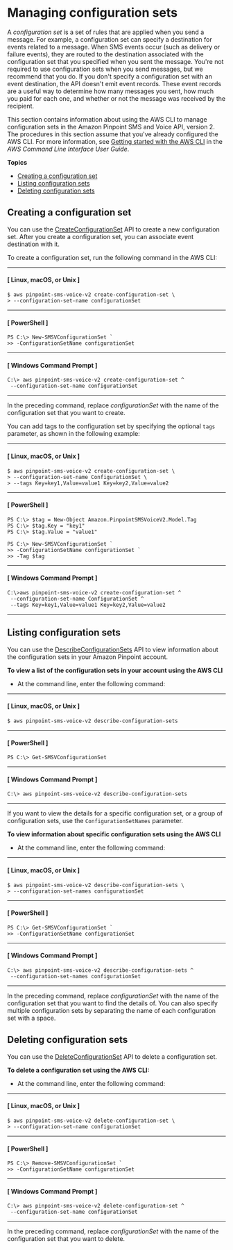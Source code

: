 # Managing configuration sets<a name="sms-voice-v2-configuration-sets"></a>

A *configuration set* is a set of rules that are applied when you send a message\. For example, a configuration set can specify a destination for events related to a message\. When SMS events occur \(such as delivery or failure events\), they are routed to the destination associated with the configuration set that you specified when you sent the message\. You're not required to use configuration sets when you send messages, but we recommend that you do\. If you don't specify a configuration set with an event destination, the API doesn't emit event records\. These event records are a useful way to determine how many messages you sent, how much you paid for each one, and whether or not the message was received by the recipient\.

This section contains information about using the AWS CLI to manage configuration sets in the Amazon Pinpoint SMS and Voice API, version 2\. The procedures in this section assume that you've already configured the AWS CLI\. For more information, see [Getting started with the AWS CLI](https://docs.aws.amazon.com/cli/latest/userguide/cli-chap-getting-started.html) in the *AWS Command Line Interface User Guide*\.

**Topics**
+ [Creating a configuration set](#sms-voice-v2-configuration-sets-creating)
+ [Listing configuration sets](#sms-voice-v2-configuration-sets-describe)
+ [Deleting configuration sets](#sms-voice-v2-configuration-sets-deleting)

## Creating a configuration set<a name="sms-voice-v2-configuration-sets-creating"></a>

You can use the [CreateConfigurationSet](https://docs.aws.amazon.com/pinpoint/latest/apireference_smsvoicev2/API_CreateConfigurationSet.html) API to create a new configuration set\. After you create a configuration set, you can associate event destination with it\.

To create a configuration set, run the following command in the AWS CLI:

------
#### [ Linux, macOS, or Unix ]

```
$ aws pinpoint-sms-voice-v2 create-configuration-set \
> --configuration-set-name configurationSet
```

------
#### [ PowerShell ]

```
PS C:\> New-SMSVConfigurationSet `
>> -ConfigurationSetName configurationSet
```

------
#### [ Windows Command Prompt ]

```
C:\> aws pinpoint-sms-voice-v2 create-configuration-set ^
 --configuration-set-name configurationSet
```

------

In the preceding command, replace *configurationSet* with the name of the configuration set that you want to create\.

You can add tags to the configuration set by specifying the optional `tags` parameter, as shown in the following example:

------
#### [ Linux, macOS, or Unix ]

```
$ aws pinpoint-sms-voice-v2 create-configuration-set \
> --configuration-set-name ConfigurationSet \
> --tags Key=key1,Value=value1 Key=key2,Value=value2
```

------
#### [ PowerShell ]

```
PS C:\> $tag = New-Object Amazon.PinpointSMSVoiceV2.Model.Tag
PS C:\> $tag.Key = "key1"
PS C:\> $tag.Value = "value1"
                        
PS C:\> New-SMSVConfigurationSet `
>> -ConfigurationSetName configurationSet `
>> -Tag $tag
```

------
#### [ Windows Command Prompt ]

```
C:\>aws pinpoint-sms-voice-v2 create-configuration-set ^
 --configuration-set-name ConfigurationSet ^
 --tags Key=key1,Value=value1 Key=key2,Value=value2
```

------

## Listing configuration sets<a name="sms-voice-v2-configuration-sets-describe"></a>

You can use the [DescribeConfigurationSets](https://docs.aws.amazon.com/pinpoint/latest/apireference_smsvoicev2/API_DescribeConfigurationSets.html) API to view information about the configuration sets in your Amazon Pinpoint account\.

**To view a list of the configuration sets in your account using the AWS CLI**
+ At the command line, enter the following command:

------
#### [ Linux, macOS, or Unix ]

  ```
  $ aws pinpoint-sms-voice-v2 describe-configuration-sets
  ```

------
#### [ PowerShell ]

  ```
  PS C:\> Get-SMSVConfigurationSet
  ```

------
#### [ Windows Command Prompt ]

  ```
  C:\> aws pinpoint-sms-voice-v2 describe-configuration-sets
  ```

------

If you want to view the details for a specific configuration set, or a group of configuration sets, use the `ConfigurationSetNames` parameter\.

**To view information about specific configuration sets using the AWS CLI**
+ At the command line, enter the following command:

------
#### [ Linux, macOS, or Unix ]

  ```
  $ aws pinpoint-sms-voice-v2 describe-configuration-sets \ 
  > --configuration-set-names configurationSet
  ```

------
#### [ PowerShell ]

  ```
  PS C:\> Get-SMSVConfigurationSet `
  >> -ConfigurationSetName configurationSet
  ```

------
#### [ Windows Command Prompt ]

  ```
  C:\> aws pinpoint-sms-voice-v2 describe-configuration-sets ^ 
   --configuration-set-names configurationSet
  ```

------

In the preceding command, replace *configurationSet* with the name of the configuration set that you want to find the details of\. You can also specify multiple configuration sets by separating the name of each configuration set with a space\.

## Deleting configuration sets<a name="sms-voice-v2-configuration-sets-deleting"></a>

You can use the [DeleteConfigurationSet](https://docs.aws.amazon.com/pinpoint/latest/apireference_smsvoicev2/API_DeleteConfigurationSet.html) API to delete a configuration set\.

**To delete a configuration set using the AWS CLI:**
+ At the command line, enter the following command:

------
#### [ Linux, macOS, or Unix ]

  ```
  $ aws pinpoint-sms-voice-v2 delete-configuration-set \
  > --configuration-set-name configurationSet
  ```

------
#### [ PowerShell ]

  ```
  PS C:\> Remove-SMSVConfigurationSet `
  >> -ConfigurationSetName configurationSet
  ```

------
#### [ Windows Command Prompt ]

  ```
  C:\> aws pinpoint-sms-voice-v2 delete-configuration-set ^
   --configuration-set-name configurationSet
  ```

------

  In the preceding command, replace *configurationSet* with the name of the configuration set that you want to delete\.